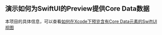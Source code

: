 ## 演示如何为SwiftUI的Preview提供Core Data数据 ##
本项目的具体信息，可以查看[如何在Xcode下预览含有Core Data元素的SwiftUI视图](https://www.fatbobman.com/posts/coreDataInPreview/)
